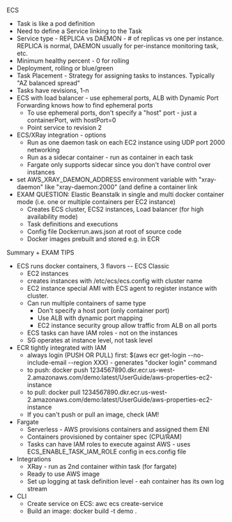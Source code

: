 ECS
- Task is like a pod definition
- Need to define a Service linking to the Task
- Service type - REPLICA vs DAEMON - # of replicas vs one per instance. REPLICA is normal, DAEMON usually for per-instance monitoring task, etc.
- Minimum healthy percent - 0 for rolling
- Deployment, rolling or blue/green
- Task Placement - Strategy for assigning tasks to instances. Typically "AZ balanced spread"
- Tasks have revisions, 1-n
- ECS with load balancer - use ephemeral ports, ALB with Dynamic Port Forwarding knows how to find ephemeral ports
  - To use ephemeral ports, don't specify a "host" port - just a containerPort, with hostPort=0
  - Point service to revision 2
- ECS/XRay integration - options
  - Run as one daemon task on each EC2 instance using UDP port 2000 networking
  - Run as a sidecar container - run as container in each task
  - Fargate only supports sidecar since you don't have control over instances
- set AWS_XRAY_DAEMON_ADDRESS environment variable with "xray-daemon" like "xray-daemon:2000" (and define a container link
- EXAM QUESTION: Elastic Beanstalk in single and multi docker container mode (i.e. one or multiple containers per EC2 instance)
  - Creates ECS cluster, ECS2 instances, Load balancer (for high availability mode)
  - Task definitions and executions
  - Config file Dockerrun.aws.json at root of source code
  - Docker images prebuilt and stored e.g. in ECR

Summary + EXAM TIPS 
- ECS runs docker containers, 3 flavors
  -- ECS Classic 
     - EC2 instances 
	 - creates instances with /etc/ecs/ecs.config with cluster name
	 - EC2 instance special AMI with ECS agent to register instance with cluster. 
	 - Can run multiple containers of same type 
	   - Don't specify a host port (only container port)
	   - Use ALB with dynamic port mapping
	   - EC2 instance security group allow traffic from ALB on all ports
     - ECS tasks can have IAM roles - not on the instances
	 - SG operates at instance level, not task level
- ECR tightly integrated with IAM
  - always login (PUSH OR PULL) first: $(aws ecr get-login --no-include-email --region XXX) - generates "docker login" command
  - to push: docker push 1234567890.dkr.ecr.us-west-2.amazonaws.com/demo:latest/UserGuide/aws-properties-ec2-instance
  - to pull: docker pull 1234567890.dkr.ecr.us-west-2.amazonaws.com/demo:latest/UserGuide/aws-properties-ec2-instance
  - If you can't push or pull an image, check IAM!
- Fargate
  - Serverless - AWS provisions containers and assigned them ENI
  - Containers provisioned by container spec (CPU/RAM)
  - Tasks can have IAM roles to execute against AWS - uses ECS_ENABLE_TASK_IAM_ROLE config in ecs.config file
- Integrations
  - XRay - run as 2nd container within task (for fargate)
  - Ready to use AWS image
  - Set up logging at task definition level - eah container has its own log stream
- CLI
  - Create service on ECS: awc ecs create-service
  - Build an image: docker build -t demo .
